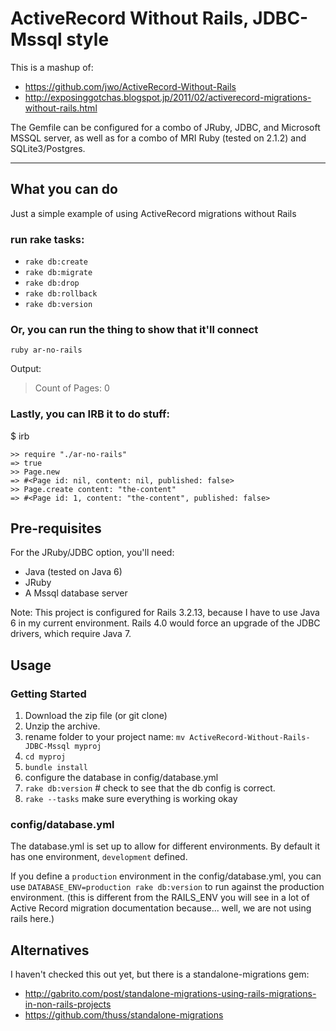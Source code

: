 ActiveRecord Without Rails, JDBC-Mssql style
============================================

This is a mashup of:

* https://github.com/jwo/ActiveRecord-Without-Rails
* http://exposinggotchas.blogspot.jp/2011/02/activerecord-migrations-without-rails.html  

The Gemfile can be configured for a combo of JRuby, JDBC, and Microsoft MSSQL server, as well as for a combo of MRI Ruby (tested on 2.1.2) and SQLite3/Postgres.

---


What you can do
---------------

Just a simple example of using ActiveRecord migrations without Rails

### run rake tasks:

* `rake db:create`
* `rake db:migrate`
* `rake db:drop`
* `rake db:rollback`
* `rake db:version`


### Or, you can run the thing to show that it'll connect

```
ruby ar-no-rails
```

Output:
> Count of Pages: 0

### Lastly, you can IRB it to do stuff:

$ irb

```
>> require "./ar-no-rails"
=> true
>> Page.new
=> #<Page id: nil, content: nil, published: false>
>> Page.create content: "the-content"
=> #<Page id: 1, content: "the-content", published: false>
```

Pre-requisites
--------------

For the JRuby/JDBC option, you'll need:

* Java (tested on Java 6)
* JRuby
* A Mssql database server

Note: This project is configured for  Rails 3.2.13, because I have to use Java 6 in my current environment. 
Rails 4.0 would force an upgrade of the JDBC drivers, which require Java 7. 


Usage
-----

### Getting Started

1. Download the zip file (or git clone)
2. Unzip the archive.
3. rename folder to your project name: `mv ActiveRecord-Without-Rails-JDBC-Mssql myproj`
4. `cd myproj`
5. `bundle install`
6. configure the database in config/database.yml
7. `rake db:version` # check to see that the db config is correct.
8. `rake --tasks` make sure everything is working okay

### config/database.yml

The database.yml is set up to allow for different environments.
By default it has one environment, `development` defined.

If you define a `production` environment in the config/database.yml, you can use `DATABASE_ENV=production rake db:version` to run against the production environment.
(this is different from the RAILS_ENV you will see in a lot of Active Record migration documentation because... well, we are not using rails here.)


Alternatives
------------

I haven't checked this out yet, but there is a standalone-migrations gem:

* http://gabrito.com/post/standalone-migrations-using-rails-migrations-in-non-rails-projects
* https://github.com/thuss/standalone-migrations

